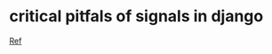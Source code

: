 ---
---


# critical pitfals of signals in django
[Ref](https://engineering.instawork.com/common-pitfalls-using-django-signals-7b0654d843b)